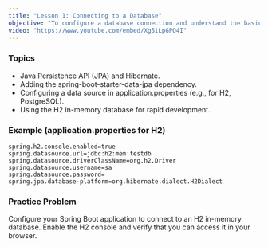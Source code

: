 ```yaml
---
title: "Lesson 1: Connecting to a Database"
objective: "To configure a database connection and understand the basics of JPA."
video: "https://www.youtube.com/embed/Xg5iLpGPO4I"
---
```


### Topics

- Java Persistence API (JPA) and Hibernate.
- Adding the spring-boot-starter-data-jpa dependency.
- Configuring a data source in application.properties (e.g., for H2, PostgreSQL).
- Using the H2 in-memory database for rapid development.

### Example (application.properties for H2)

```properties
spring.h2.console.enabled=true
spring.datasource.url=jdbc:h2:mem:testdb
spring.datasource.driverClassName=org.h2.Driver
spring.datasource.username=sa
spring.datasource.password=
spring.jpa.database-platform=org.hibernate.dialect.H2Dialect
```

### Practice Problem

Configure your Spring Boot application to connect to an H2 in-memory database. Enable the H2 console and verify that you can access it in your browser.
